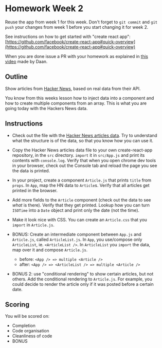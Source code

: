 # Homework Week 2

Reuse the app from week 1 for this week. Don't forget to `git commit` and `git push` your changes from week 1 before you start changing it for week 2.

See instructions on how to get started with "create react app":
[https://github.com/facebook/create-react-app#quick-overview](https://github.com/facebook/create-react-app#quick-overview)

When you are done issue a PR with your homework as explained in [this video](https://www.youtube.com/watch?v=-o0yomUVVpU&index=2&list=PLVYDhqbgYpYUGxRdtQdYVE5Q8h3bt6SIA) made by Daan.

## Outline

Show articles from [Hacker News](https://news.ycombinator.com/), based on real data from their API.

You know from this weeks lesson how to inject data into a component and how to create multiple components from an array. This is what you are going today with the Hackers News data.

## Instructions

- Check out the file with the [Hacker News articles data](W2-data.js). Try to understand what the structure is of the data, so that you know how you can use it.

- Copy the Hacker News articles data file to your own create-react-app repository, in the `src` directory. `import` it in `src/App.js` and print its contents with `console.log`. Verify that when you open chrome dev tools in your browser, check out the Console tab and reload the page you see the data is printed.

- In your project, create a component `Article.js` that prints `title` from `props`. In `App`, map the HN data to `Article`s. Verify that all articles get printed in the browser.

- Add more fields to the `Article` component (check out the data to see _what_ is there). Verify that they get printed. Lookup how you can turn `ISOTime` into a `Date` object and print only the date (not the time).

- Make it look nice with CSS. You can create an `Article.css` that you `import` in `Article.js`.

- BONUS: Create an intermediate component between `App.js` and `Article.js`, called `ArticleList.js`. In `App`, you use/compose only `ArticleList`, ie. `<ArticleList />`. In `ArticleList` you `import` the data, map over it and compose `Article.js`.
  - before:
  `<App /> => multiple <Article />`
  - after:
  `<App /> => <ArticleList /> => multiple <Article />`

- BONUS 2: use "conditional rendering" to show certain articles, but not others. Add the conditional rendering to `Article.js`. For example, you could decide to render the article only if it was posted before a certain date.

## Scoring

You will be scored on:

- Completion
- Code organisation
- Cleanliness of code
- BONUS
